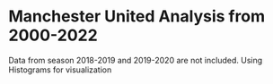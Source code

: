 # Manchester United Analysis from 2000-2022
Data from season 2018-2019 and 2019-2020 are not included.
Using Histograms for visualization
